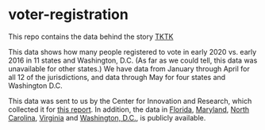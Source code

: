 # voter-registration

This repo contains the data behind the story [TKTK]()

This data shows how many people registered to vote in early 2020 vs. early 2016 in 11 states and Washington, D.C. (As far as we could tell, this data was unavailable for other states.) We have data from January through April for all 12 of the jurisdictions, and data through May for four states and Washington D.C.

This data was sent to us by the Center for Innovation and Research, which collected it for [this report](https://electioninnovation.org/wp-content/uploads/2020/06/New_Voter_Registrations.pdf). In addition, the data in [Florida](https://dos.myflorida.com/elections/data-statistics/voter-registration-statistics/voter-registration-reportsxlsx/), [Maryland](https://elections.maryland.gov/voter_registration/stats.html), [North Carolina](https://dl.ncsbe.gov/?prefix=data/voterstats/), [Virginia](https://www.elections.virginia.gov/resultsreports/registration-statistics/) and [Washington, D.C.](https://www.dcboe.org/Data-Resources-Forms/Request-Data), is publicly available.
